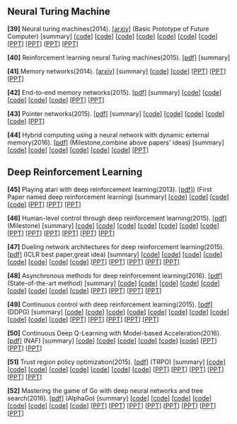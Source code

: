 **Neural Turing Machine**
----------------------------

**[39]** Neural turing machines(2014). [[arxiv]](http://arxiv.org/pdf/1410.5401.pdf) (Basic Prototype of Future Computer) [summary] [[code](https://github.com/carpedm20/NTM-tensorflow)] [[code](https://github.com/flomlo/ntm_keras)] [[code](https://github.com/snipsco/ntm-lasagne)] [[code](https://github.com/kaishengtai/torch-ntm)] [[code](https://github.com/jingweiz/pytorch-dnc)] [[code](https://github.com/shawntan/neural-turing-machines)] [[code](https://github.com/shawntan/neural-turing-machines)] [[PPT](http://klab.smpp.northwestern.edu/wiki/images/4/43/NTM2.pdf)] [[PPT](https://github.com/gopala-kr/summary/blob/master/summaries/Week-3/ppt/Turing.ppt)] [[PPT](https://github.com/gopala-kr/summary/blob/master/summaries/Week-3/ppt/lec27_memory.pptx)] [[PPT](https://github.com/gopala-kr/summary/blob/master/summaries/Week-3/ppt/last_lecture.ppt)]

**[40]** Reinforcement learning neural Turing machines(2015). [[pdf]](https://pdfs.semanticscholar.org/f10e/071292d593fef939e6ef4a59baf0bb3a6c2b.pdf) [summary] 

**[41]** Memory networks(2014). [[arxiv]](http://arxiv.org/pdf/1410.3916) [summary] [[code](https://github.com/facebook/MemNN)] [[code](https://github.com/HendrikStrobelt/LSTMVis)]  [[PPT](https://github.com/gopala-kr/summary/blob/master/summaries/Week-3/ppt/L19_MemNN.pptx)]  [[PPT](https://github.com/gopala-kr/summary/blob/master/summaries/Week-3/ppt/abordes-lxmlss.pptx)]  [[PPT](https://github.com/gopala-kr/summary/blob/master/summaries/Week-3/ppt/presentation_v07.pptx)]

**[42]** End-to-end memory networks(2015). [[pdf]](http://papers.nips.cc/paper/5846-end-to-end-memory-networks.pdf) [summary] [[code](https://github.com/carpedm20/MemN2N-tensorflow)]  [[code](https://github.com/vinhkhuc/MemN2N-babi-python)] [[code](https://github.com/domluna/memn2n)] [[code](https://github.com/npow/MemN2N)] [[code](https://github.com/ganeshjawahar/mem_absa)] [[PPT](http://www.cs.utoronto.ca/~fidler/teaching/2015/slides/CSC2523/marina_memnets.pdf)] [[PPT](https://pdfs.semanticscholar.org/10eb/d5c40277ecba4ed45d3dc12f9f1226720523.pdf)]

**[43]** Pointer networks(2015). [[pdf]](http://papers.nips.cc/paper/5866-pointer-networks.pdf) [summary] [[code](https://github.com/abisee/pointer-generator)] [[code](https://github.com/devsisters/pointer-network-tensorflow)] [[code](https://github.com/ikostrikov/TensorFlow-Pointer-Networks)] [[code](https://github.com/vshallc/PtrNets)] [[code](https://github.com/keon/pointer-networks)] [[PPT](http://download.mpi-inf.mpg.de/d2/mmalinow-slides/attention_networks.pdf)] 

**[44]** Hybrid computing using a neural network with dynamic external memory(2016). [[pdf]](https://www.dropbox.com/s/0a40xi702grx3dq/2016-graves.pdf) (Milestone,combine above papers' ideas) [summary] [[code](https://github.com/deepmind/dnc)] [[code](https://github.com/Mostafa-Samir/DNC-tensorflow)]  [[code](https://github.com/bgavran/DNC)]  [[code](https://github.com/claymcleod/tf-differentiable-neural-computer)]  [[code](https://github.com/greydanus/dnc)]  [[code](https://github.com/ypxie/pytorch-NeuCom)] [[PPT](https://courses.cs.ut.ee/MTAT.03.292/2016_fall/uploads/Main/externalmemory.pdf)] 

**Deep Reinforcement Learning**
------------------------

**[45]** Playing atari with deep reinforcement learning(2013). [[pdf]](http://arxiv.org/pdf/1312.5602.pdf)) (First Paper named deep reinforcement learning) [summary] [[code](https://github.com/kristjankorjus/Replicating-DeepMind)] [[code](https://github.com/gliese581gg/DQN_tensorflow)] [[code](https://github.com/daemonmaker/hedgehog)] [[code](https://github.com/Andy-P/DeepQLearning.jl)] [[PPT](http://icml.cc/2016/tutorials/deep_rl_tutorial.pdf)] [[PPT](http://www0.cs.ucl.ac.uk/staff/d.silver/web/Resources_files/deep_rl.pdf)] [[PPT](https://www.cl.cam.ac.uk/~pv273/slides/RL-PetarV-Presentation.pdf)] 

**[46]** Human-level control through deep reinforcement learning(2015). [[pdf]](https://storage.googleapis.com/deepmind-data/assets/papers/DeepMindNature14236Paper.pdf) (Milestone) [summary] [[code]()] [[code](https://github.com/devsisters/DQN-tensorflow)] [[code](https://github.com/whackashoe/Human_Level_Control_through_Deep_Reinforcement_Learning)] [[code](https://github.com/Kaixhin/human-level-control)] [[code](https://github.com/paengs/DQN)] [[code](https://github.com/meta-inf/dqn_caffe)] [[code](https://github.com/adepierre/Nature_Atari)]  [[PPT](https://www.slideshare.net/MuhammedKocaba/humanlevel-control-through-deep-reinforcement-learning-presentation)] [[PPT](https://web.stanford.edu/class/psych209/Readings/MnihEtAlHassibis15NatureControlDeepRL.pdf)] [[PPT](http://www.teach.cs.toronto.edu/~csc2542h/fall/material/csc2542f16_dqn.pdf)] [[PPT](http://llcao.net/cu-deeplearning15/presentation/DeepMindNature-preso-w-David-Silver-RL.pdf)] [[PPT](https://github.com/gopala-kr/summary/blob/master/summaries/Week-3/ppt/ReinforcementLearning_part1.pptx)] [[PPT](https://github.com/gopala-kr/summary/blob/master/summaries/Week-3/ppt/rl-function-approximation.pptx)]

**[47]** Dueling network architectures for deep reinforcement learning(2015). [[pdf]](http://arxiv.org/pdf/1511.06581) (ICLR best paper,great idea) [summary] [[code](https://github.com/carpedm20/deep-rl-tensorflow)] [[code](https://github.com/analog-rl/Duel_DDQN)] [[code](https://github.com/spiglerg/DQN_DDQN_Dueling_and_DDPG_Tensorflow)] [[code](https://github.com/musyoku/dueling-network)] [[code](https://github.com/ShangtongZhang/DeepRL)] [[code](https://github.com/matthiasplappert/keras-rl)] [[code](https://github.com/ZidanMusk/deep-RL-DQN-tensorflow)] [[code](https://github.com/yoosan/deeprl)] [[PPT](https://www.slideshare.net/carpedm20/dueling-network-architectures-for-deep-reinforcement-learning)] [[PPT](http://slazebni.cs.illinois.edu/spring17/lec17_rl.pdf)] [[PPT](http://icml.cc/2016/reviews/927.txt)] [[PPT](http://prediction-machines.com/wp-content/uploads/2017/07/Python-Meetup-Presentation.pdf)] [[PPT](http://speech.ee.ntu.edu.tw/~tlkagk/courses/MLDS_2017/Lecture/RL%20(v5).pdf)]

**[48]** Asynchronous methods for deep reinforcement learning(2016). [[pdf]](http://arxiv.org/pdf/1602.01783) (State-of-the-art method) [summary] [[code](https://github.com/coreylynch/async-rl)] [[code](https://github.com/miyosuda/async_deep_reinforce)] [[code](https://github.com/muupan/async-rl)] [[code](https://github.com/ikostrikov/pytorch-a3c)] [[code](https://github.com/Zeta36/Asynchronous-Methods-for-Deep-Reinforcement-Learning)] [[code](https://github.com/traai/async-deep-rl)] [[code](https://github.com/jaesik817/a3c-distributed_tensorflow)] [[code](https://github.com/Grzego/async-rl)] [[code](https://github.com/gliese581gg/batch-A3C_tensorflow)] [[PPT](https://lmb.informatik.uni-freiburg.de/lectures/seminar_brox/seminar_ss16/AsyncRL.pdf)] [[PPT](http://juxi.net/workshop/deep-learning-rss-2016/slides/Raia_Hadsell_RSS_DL_workshop.pdf)] [[PPT](http://speech.ee.ntu.edu.tw/~tlkagk/courses/ML_2016/Lecture/RL%20(v6).pdf)] [[PPT](https://pdfs.semanticscholar.org/5e27/9a183435995cbafb09d87365c0e5c9103235.pdf)]

**[49]** Continuous control with deep reinforcement learning(2015). [[pdf]](http://arxiv.org/pdf/1509.02971) (DDPG) [summary] [[code](https://github.com/songrotek/DDPG)] [[code](https://github.com/stevenpjg/ddpg-aigym)] [[code](https://github.com/ahoereth/ddpg)] [[code](https://github.com/MorvanZhou/Reinforcement-learning-with-tensorflow)] [[code](https://github.com/yanpanlau/DDPG-Keras-Torcs)] [[code](https://github.com/kengz/openai_lab)] [[code](https://github.com/rmst/ddpg)] [[code](https://github.com/songrotek/DDPG)]  [[code](https://github.com/ShangtongZhang/DeepRL)] [[code](https://github.com/vy007vikas/PyTorch-ActorCriticRL)] [[code](https://github.com/stormmax/reinforcement_learning)] [[PPT](https://www.slideshare.net/carpedm20/continuous-control-with-deep-reinforcement-learning-ddpg)] [[PPT](https://zhuanlan.zhihu.com/p/26754280)] [[PPT](http://web.stanford.edu/class/cs20si/lectures/slides_14.pdf)] [[PPT](https://learning.mpi-sws.org/mlss2016/slides/2016-MLSS-RL.pdf)] [[PPT](https://people.eecs.berkeley.edu/~pabbeel/nips-tutorial-policy-optimization-Schulman-Abbeel.pdf)] 

**[50]** Continuous Deep Q-Learning with Model-based Acceleration(2016). [[pdf]](http://arxiv.org/pdf/1603.00748) (NAF) [summary] [[code](https://github.com/carpedm20/NAF-tensorflow)] [[code](https://github.com/ikostrikov/pytorch-naf)] [[code](https://github.com/yenchenlin/DeepLearningFlappyBird)] [[code](https://github.com/kuz/DeepMind-Atari-Deep-Q-Learner)] [[code](https://github.com/Conchylicultor/DeepQA)] [[code](https://github.com/spragunr/deep_q_rl)] [[PPT](https://www.slideshare.net/HyeminAhn/1118seminarcontinuousdeep-qlearning-with-model-based-acceleration)] [[PPT](https://www.slideshare.net/DeepLearningJP2016/dlcontinuous-deep-qlearning-with-modelbased-acceleration)] [[PPT](http://rll.berkeley.edu/deeprlcourse/f17docs/lecture_7_advanced_q_learning.pdf)] 

**[51]** Trust region policy optimization(2015). [[pdf]](http://www.jmlr.org/proceedings/papers/v37/schulman15.pdf) (TRPO) [summary] [[code](https://github.com/ikostrikov/pytorch-a2c-ppo-acktr)] [[code](https://github.com/openai/imitation)] [[code](https://github.com/pat-coady/trpo)] [[code](https://github.com/mjacar/pytorch-trpo)] [[code](https://github.com/ikostrikov/pytorch-trpo)] [[code](https://github.com/kvfrans/parallel-trpo)] [[code](https://github.com/jjkke88/trpo)] [[code](https://github.com/jjkke88/trpo)] [[PPT](http://www.cs.toronto.edu/~tingwuwang/trpo.pdf)] [[PPT](https://www.slideshare.net/mooopan/trust-region-policy-optimization)] [[PPT](https://people.eecs.berkeley.edu/~pabbeel/nips-tutorial-policy-optimization-Schulman-Abbeel.pdf)] [[PPT](http://yixinlin.net/trpo/presentation.pdf)] [[PPT](https://jmk.pe.kr/media/attachments/5bcf0aca45da310a434bbc093799c85e/trpo.pdf)] [[PPT](http://joschu.net/docs/thesis.pdf)]

**[52]** Mastering the game of Go with deep neural networks and tree search(2016). [[pdf]](http://willamette.edu/~levenick/cs448/goNature.pdf) (AlphaGo) [summary] [[code](https://github.com/brilee/MuGo)] [[code](https://github.com/maxpumperla/betago)] [[code](https://github.com/chncwang/FoolGo)] [[code](https://github.com/gcp/leela-zero)] [[code](https://github.com/Rochester-NRT/RocAlphaGo.data)] [[code](https://github.com/pycharming/AlphaGo)] [[code](https://github.com/yenw/computer-go-dataset)] [[code](https://github.com/alphagov/alphagov.github.io)] [[PPT](https://gogameguru.com/i/2016/03/deepmind-mastering-go.pdf)] [[PPT](https://www.slideshare.net/KarelHa1/mastering-the-game-of-go-with-deep-neural-networks-and-tree-search-presentation)] [[PPT](https://www.slideshare.net/SanFengChang/mastering-the-game-of-go-with-deep-neural-networks-and-tree-search)] [[PPT](http://www3.cs.stonybrook.edu/~cse634/G6present.pdf)] [[PPT](https://cs.uwaterloo.ca/~nasghar/alphagoslides.pdf)] [[PPT](http://classes.engr.oregonstate.edu/eecs/spring2017/cs331/slides/alpha-go.2pp.pdf)] [[PPT](https://www.reddit.com/r/MachineLearning/comments/42ytdx/pdf_mastering_the_game_of_go_with_deep_neural/?st=j975g88c&sh=bbbc611b)] [[PPT](https://deepmind.com/research/alphago/)]

